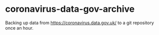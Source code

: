# coronavirus-data-gov-archive

Backing up data from https://coronavirus.data.gov.uk/ to a git repository once an hour.
